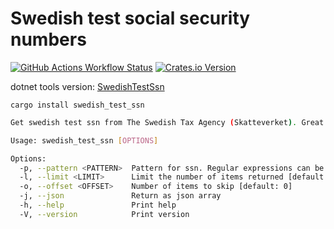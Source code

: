 # Swedish test social security numbers

[![GitHub Actions Workflow Status](https://img.shields.io/github/actions/workflow/status/ferenyl/swedish_test_ssn/rust.yml?style=for-the-badge)](https://github.com/ferenyl/swedish_test_ssn/actions/workflows/rust.yml) [![Crates.io Version](https://img.shields.io/crates/v/swedish_test_ssn?style=for-the-badge)](https://crates.io/crates/swedish_test_ssn)

dotnet tools version: [SwedishTestSsn](https://github.com/ferenyl/SwedishTestSsn)

`cargo install swedish_test_ssn`

```bash
Get swedish test ssn from The Swedish Tax Agency (Skatteverket). Great for testing without risking breaching GDPR

Usage: swedish_test_ssn [OPTIONS]

Options:
  -p, --pattern <PATTERN>  Pattern for ssn. Regular expressions can be used [default: .*]
  -l, --limit <LIMIT>      Limit the number of items returned [default: 100]
  -o, --offset <OFFSET>    Number of items to skip [default: 0]
  -j, --json               Return as json array
  -h, --help               Print help
  -V, --version            Print version
```
